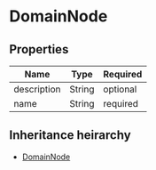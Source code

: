 

# DomainNode

## Properties

Name | Type | Required
-------- | -------- | --------
description | String | optional
name | String | required




## Inheritance heirarchy


* [DomainNode](DomainNode.md)
